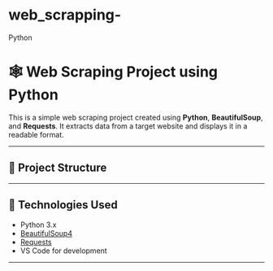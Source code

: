 # web_scrapping-
Python
# 🕸️ Web Scraping Project using Python

This is a simple web scraping project created using **Python**, **BeautifulSoup**, and **Requests**. It extracts data from a target website and displays it in a readable format.

---

## 📂 Project Structure


---

## 🔧 Technologies Used

- Python 3.x
- [BeautifulSoup4](https://pypi.org/project/beautifulsoup4/)
- [Requests](https://pypi.org/project/requests/)
- VS Code for development

---
